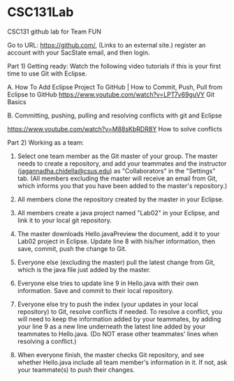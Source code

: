 # CSC131Lab
CSC131 github lab for Team FUN

Go to URL: https://github.com/, (Links to an external site.) register an account with your SacState email, and then login.

Part 1)  Getting ready: Watch the following video tutorials if this is your first time to use Git with Eclipse.

A. How To Add Eclipse Project To GitHub | How to Commit, Push, Pull from Eclipse to GitHub
https://www.youtube.com/watch?v=LPT7v69guVY
Git Basics

B. Committing, pushing, pulling and resolving conflicts with git and Eclipse

https://www.youtube.com/watch?v=M88sKbRDR8Y
How to solve conflicts

 

Part 2)  Working as a team:

1. Select one team member as the Git master of your group. The master needs to create a repository, and add your teammates and the instructor (jagannadha.chidella@csus.edu) as "Collaborators" in the "Settings" tab. (All members excluding the master will receive an email from Git, which informs you that you have been added to the master's repository.) 

2. All members clone the repository created by the master in your Eclipse.

3. All members create a java project named "Lab02" in your Eclipse, and link it to your local git repository. 

4. The master downloads Hello.javaPreview the document, add it to your Lab02 project in Eclipse. Update line 8 with his/her information, then save, commit, push the change to Git.

5. Everyone else (excluding the master) pull the latest change from Git, which is the java file just added by the master.

6. Everyone else tries to update line 9 in Hello.java with their own information. Save and commit to their local repository.

7. Everyone else try to push the index (your updates in your local repository) to Git, resolve conflicts if needed. To resolve a conflict, you will need to keep the information added by your teammates, by adding your line 9 as a new line underneath the latest line added by your teammates to Hello.java. (Do NOT erase other teammates' lines when resolving a conflict.)

8. When everyone finish, the master checks Git repository, and see whether Hello.java include all team member's information in it. If not, ask your teammate(s) to push their changes.
